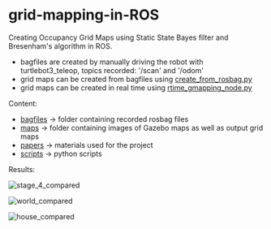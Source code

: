 # grid-mapping-in-ROS
Creating Occupancy Grid Maps using Static State Bayes filter and Bresenham's algorithm in ROS.

* bagfiles are created by manually driving the robot with turtlebot3_teleop, topics recorded: '/scan' and '/odom'
* grid maps can be created from bagfiles using [create_from_rosbag.py](scripts/create_from_rosbag.py)
* grid maps can be created in real time using [rtime_gmapping_node.py](scripts/rtime_gmapping_node.py)

Content:
* [bagfiles](bagfiles) -> folder containing recorded rosbag files
* [maps](maps) -> folder containing images of Gazebo maps as well as output grid maps
* [papers](papers) -> materials used for the project 
* [scripts](scripts) -> python scripts 

Results:

![stage_4_compared](https://user-images.githubusercontent.com/72970001/111869094-eae92f80-897d-11eb-8ad8-7cfb21e23eaf.png)

![world_compared](https://user-images.githubusercontent.com/72970001/111869096-ecb2f300-897d-11eb-80fe-5737be27f72b.png)

![house_compared](https://user-images.githubusercontent.com/72970001/111869077-d9078c80-897d-11eb-8cb7-c6c33618d49a.png)
